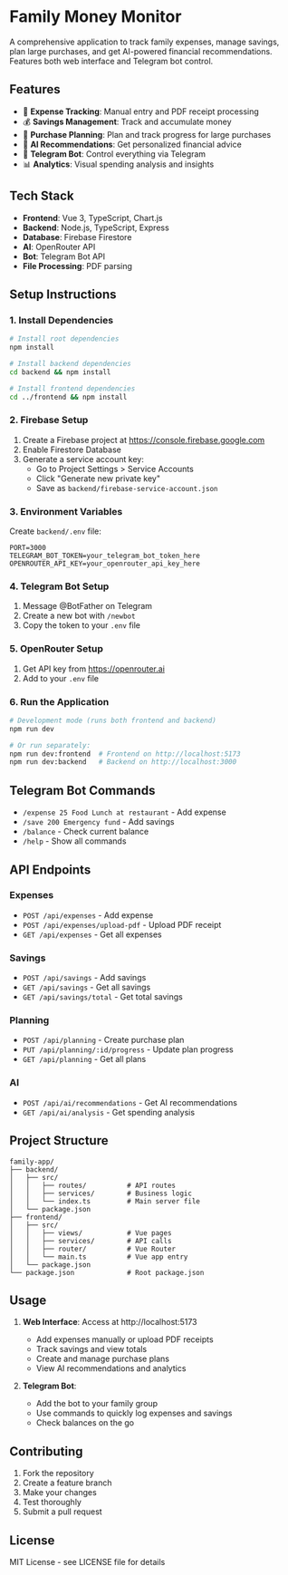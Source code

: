# Family Money Monitor

A comprehensive application to track family expenses, manage savings, plan large purchases, and get AI-powered financial recommendations. Features both web interface and Telegram bot control.

## Features

- 💸 **Expense Tracking**: Manual entry and PDF receipt processing
- 💰 **Savings Management**: Track and accumulate money
- 🎯 **Purchase Planning**: Plan and track progress for large purchases
- 🤖 **AI Recommendations**: Get personalized financial advice
- 📱 **Telegram Bot**: Control everything via Telegram
- 📊 **Analytics**: Visual spending analysis and insights

## Tech Stack

- **Frontend**: Vue 3, TypeScript, Chart.js
- **Backend**: Node.js, TypeScript, Express
- **Database**: Firebase Firestore
- **AI**: OpenRouter API
- **Bot**: Telegram Bot API
- **File Processing**: PDF parsing

## Setup Instructions

### 1. Install Dependencies

```bash
# Install root dependencies
npm install

# Install backend dependencies
cd backend && npm install

# Install frontend dependencies
cd ../frontend && npm install
```

### 2. Firebase Setup

1. Create a Firebase project at https://console.firebase.google.com
2. Enable Firestore Database
3. Generate a service account key:
   - Go to Project Settings > Service Accounts
   - Click "Generate new private key"
   - Save as `backend/firebase-service-account.json`

### 3. Environment Variables

Create `backend/.env` file:

```env
PORT=3000
TELEGRAM_BOT_TOKEN=your_telegram_bot_token_here
OPENROUTER_API_KEY=your_openrouter_api_key_here
```

### 4. Telegram Bot Setup

1. Message @BotFather on Telegram
2. Create a new bot with `/newbot`
3. Copy the token to your `.env` file

### 5. OpenRouter Setup

1. Get API key from https://openrouter.ai
2. Add to your `.env` file

### 6. Run the Application

```bash
# Development mode (runs both frontend and backend)
npm run dev

# Or run separately:
npm run dev:frontend  # Frontend on http://localhost:5173
npm run dev:backend   # Backend on http://localhost:3000
```

## Telegram Bot Commands

- `/expense 25 Food Lunch at restaurant` - Add expense
- `/save 200 Emergency fund` - Add savings
- `/balance` - Check current balance
- `/help` - Show all commands

## API Endpoints

### Expenses
- `POST /api/expenses` - Add expense
- `POST /api/expenses/upload-pdf` - Upload PDF receipt
- `GET /api/expenses` - Get all expenses

### Savings
- `POST /api/savings` - Add savings
- `GET /api/savings` - Get all savings
- `GET /api/savings/total` - Get total savings

### Planning
- `POST /api/planning` - Create purchase plan
- `PUT /api/planning/:id/progress` - Update plan progress
- `GET /api/planning` - Get all plans

### AI
- `POST /api/ai/recommendations` - Get AI recommendations
- `GET /api/ai/analysis` - Get spending analysis

## Project Structure

```
family-app/
├── backend/
│   ├── src/
│   │   ├── routes/          # API routes
│   │   ├── services/        # Business logic
│   │   └── index.ts         # Main server file
│   └── package.json
├── frontend/
│   ├── src/
│   │   ├── views/           # Vue pages
│   │   ├── services/        # API calls
│   │   ├── router/          # Vue Router
│   │   └── main.ts          # Vue app entry
│   └── package.json
└── package.json             # Root package.json
```

## Usage

1. **Web Interface**: Access at http://localhost:5173
   - Add expenses manually or upload PDF receipts
   - Track savings and view totals
   - Create and manage purchase plans
   - View AI recommendations and analytics

2. **Telegram Bot**: 
   - Add the bot to your family group
   - Use commands to quickly log expenses and savings
   - Check balances on the go

## Contributing

1. Fork the repository
2. Create a feature branch
3. Make your changes
4. Test thoroughly
5. Submit a pull request

## License

MIT License - see LICENSE file for details

